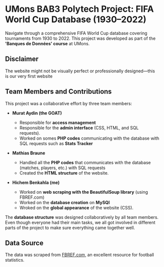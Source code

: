 # UMons BAB3 Polytech Project: FIFA World Cup Database (1930–2022)

Navigate through a comprehensive FIFA World Cup database covering tournaments from 1930 to 2022. This project was developed as part of the **'Banques de Données' course** at UMons.

## Disclaimer
The website might not be visually perfect or professionally designed—this is our very first website

## Team Members and Contributions
This project was a collaborative effort by three team members:

- **Murat Aydin (the GOAT)**  
  - Responsible for **access management**
  - Responsible for the **admin interface** (CSS, HTML, and SQL requests).
  - Worked on somes **PHP codes** communicating with the database with SQL requests such as **Stats Tracker**
  
- **Mathias Braune**  
  - Handled all the **PHP codes** that communicates with the database (matches, players, etc.) with SQL requests
  - Created the **HTML structure** of the website.

- **Hichem Benkahla (me)**  
  - Worked on **web scraping with the BeautifulSoup library** (using FBREF.com)
  - Worked on the **database creation** on **MySQl**
  - Wroked on the **global appearance** of the website (CSS).

The **database structure** was designed collaboratively by all team members.
Even though everyone had their main tasks, we all got involved in different parts of the project to make sure everything came together well.

## Data Source
The data was scraped from [FBREF.com](https://fbref.com/en/), an excellent resource for football statistics.
